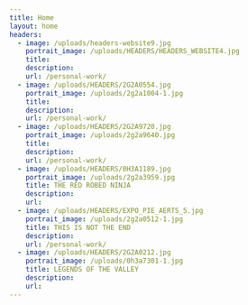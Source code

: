 ```yaml
---
title: Home
layout: home
headers:
  - image: /uploads/headers-website9.jpg
    portrait_image: /uploads/HEADERS/HEADERS_WEBSITE4.jpg
    title:
    description:
    url: /personal-work/
  - image: /uploads/HEADERS/2G2A0554.jpg
    portrait_image: /uploads/2g2a1004-1.jpg
    title:
    description:
    url: /personal-work/
  - image: /uploads/HEADERS/2G2A9720.jpg
    portrait_image: /uploads/2g2a9640.jpg
    title:
    description:
    url: /personal-work/
  - image: /uploads/HEADERS/0H3A1189.jpg
    portrait_image: /uploads/2g2a3959.jpg
    title: THE RED ROBED NINJA
    description:
    url:
  - image: /uploads/HEADERS/EXPO_PIE_AERTS_5.jpg
    portrait_image: /uploads/2g2a0512-1.jpg
    title: THIS IS NOT THE END
    description:
    url: /personal-work/
  - image: /uploads/HEADERS/2G2A0212.jpg
    portrait_image: /uploads/0h3a7301-1.jpg
    title: LEGENDS OF THE VALLEY
    description:
    url:
---
```


